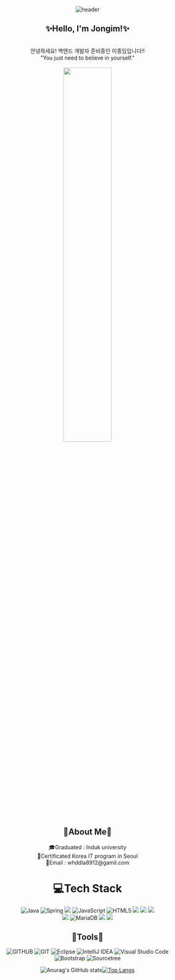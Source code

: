 <div align="center">

![header](https://capsule-render.vercel.app/api?type=waving&&color=0:EEFF00,100:a82da8&height=200&width=100%&section=header&text=Hi_J.I&fontSize=60)<br>
<h2>✨Hello, I'm Jongim!✨</h2>

<br>
안녕하세요! 백엔드 개발자 준비중인 이종임입니다!!<br>
"You just need to believe in yourself." <br><br>
<img src="https://user-images.githubusercontent.com/98381511/177118622-fa4a4ed6-fa33-401a-a29e-743bc9349228.gif" width="50%">

<h2>🎈About Me🎈</h2>
🎓Graduated : Induk university<br>
📜Certificated Korea IT program in Seoul<br>
💌Email : whddla8912@gamil.com<br>

# 💻Tech Stack

![Java](https://img.shields.io/badge/java-%23ED8B00.svg?style=flat&logo=java&logoColor=white) 
![Spring](https://img.shields.io/badge/spring-%236DB33F.svg?style=flat&logo=spring&logoColor=white) 
<img src="https://img.shields.io/badge/Spring Boot-%236DB33F?style=flat&logo=Spring Boot&logoColor=white&">
![JavaScript](https://img.shields.io/badge/javascript-%23323330.svg?style=flat&logo=javascript&logoColor=%23F7DF1E) 
![HTML5](https://img.shields.io/badge/html5-%23E34F26.svg?style=flat&logo=html5&logoColor=white) 
<img src="https://img.shields.io/badge/CSS3-1572B6?style=flat-square&logo=CSS3&logoColor=white"/></a>
<img src="https://img.shields.io/badge/JavaScript-F7DF1E?style=flat&logo=JavaScript&logoColor=white"/></a>
<img src="https://img.shields.io/badge/jquery-0769AD?style=flat&logo=jquery&logoColor=white"><br>
<img src="https://img.shields.io/badge/MySQL-4479A1?style=flat&logo=MySQL&logoColor=white"/></a>
![MariaDB](https://img.shields.io/badge/MariaDB-003545?style=flat&logo=mariadb&logoColor=white) 
<img src="https://img.shields.io/badge/oracle-F80000?style=flat&logo=oracle&logoColor=white">
<img src="https://img.shields.io/badge/apache tomcat-F8DC75?style=flat&logo=apachetomcat&logoColor=white">
  
  
<h2>🎈Tools🎈</h2>

![GITHUB](https://img.shields.io/badge/github-181717.svg?style=flat&logo=github&logoColor=white)
![GIT](https://img.shields.io/badge/git-F05032.svg?style=flat&logo=git&logoColor=white)
![Eclipse](https://img.shields.io/badge/Eclipse-FE7A16.svg?style=flat&logo=Eclipse&logoColor=white)
![IntelliJ IDEA](https://img.shields.io/badge/IntelliJIDEA-000000.svg?style=flat&logo=intellij-idea&logoColor=white)
![Visual Studio Code](https://img.shields.io/badge/Visual%20Studio%20Code-0078d7.svg?style=flat&logo=visual-studio-code&logoColor=white)
![Bootstrap](https://img.shields.io/badge/bootstrap-%23563D7C.svg?style=flat&logo=bootstrap&logoColor=white)
![Sourcetree](https://img.shields.io/badge/Sourcetree-0052CC.svg?style=flat&logo=Sourcetree&logoColor=white)

![Anurag's GitHub stats](https://github-readme-stats.vercel.app/api?username=whddla&show_icons=true&theme=radical)[![Top Langs](https://github-readme-stats.vercel.app/api/top-langs/?username=whddla&layout=compact)](https://github.com/anuraghazra/github-readme-stats)


</div>

